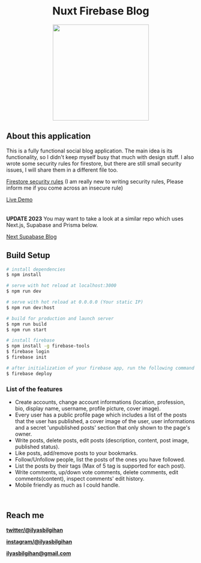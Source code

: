 <h1 align="center">Nuxt Firebase Blog</h1>

<p align="center">
  <img width="256" height="256" src="https://firebasestorage.googleapis.com/v0/b/nuxt-blog-exercise.appspot.com/o/external%2Fbig-logo.png?alt=media&token=bb5e45d2-0909-46cc-a25b-3e9adac0a28c" />
</p>

## About this application
This is a fully functional social blog application. The main idea is its functionality, so I didn't keep myself busy that much with design stuff. I also wrote some security rules for firestore, but there are still small security issues, I will share them in a different file too.

<a href="https://github.com/ilyasbilgihan/nuxt-firebase-blog/blob/main/firestore.rules" target="_blank" title="Firebase Firestore Security Rules">Firestore security rules</a> (I am really new to writing security rules, Please inform me if you come across an insecure rule)

<a href="https://nuxt-blog-exercise.web.app/" target="_blank" title="Nuxt Firebase Blog">Live Demo</a>
<br>
<br>
<br>
**UPDATE 2023**
You may want to take a look at a similar repo which uses Next.js, Supabase and Prisma below.

<a href="https://github.com/ilyasbilgihan/next-supabase-blog" target="_blank" title="Next Supabase Blog">Next Supabase Blog</a>
<br>


## Build Setup

```bash
# install dependencies
$ npm install

# serve with hot reload at localhost:3000
$ npm run dev

# serve with hot reload at 0.0.0.0 (Your static IP)
$ npm run dev:host

# build for production and launch server
$ npm run build
$ npm run start

# install firebase
$ npm install -g firebase-tools
$ firebase login
$ firebase init

# after initialization of your firebase app, run the following command to deploy the project to firebase with ssr (blaze plan only)
$ firebase deploy

```


### List of the features
- Create accounts, change account informations (location, profession, bio, display name, username, profile picture, cover image).
- Every user has a public profile page which includes a list of the posts that the user has published, a cover image of the user, user informations and a secret 'unpublished posts' section that only shown to the page's owner.
- Write posts, delete posts, edit posts (description, content, post image, published status).
- Like posts, add/remove posts to your bookmarks.
- Follow/Unfollow people, list the posts of the ones you have followed.
- List the posts by their tags (Max of 5 tag is supported for each post).
- Write comments, up/down vote comments, delete comments, edit comments(content), inspect comments' edit history.
- Mobile friendly as much as I could handle.

<br>

## Reach me
**[twitter/@ilyasbilgihan](https://twitter.com/ilyasbilgihan)**

**[instagram/@ilyasbilgihan](https://instagram.com/ilyasbilgihan)**

**ilyasbilgihan@gmail.com**
